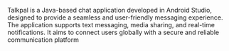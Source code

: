 Talkpal is a Java-based chat application developed in Android Studio, designed to provide a seamless and user-friendly messaging experience. The application supports text messaging, media sharing, and real-time notifications. It aims to connect users globally with a secure and reliable communication platform
